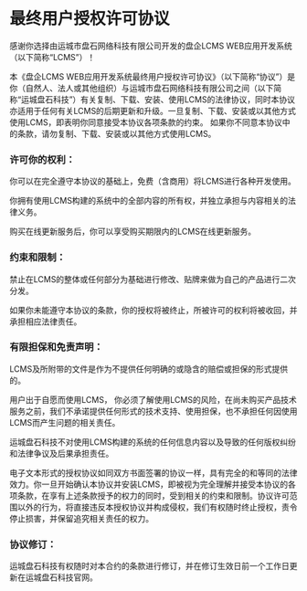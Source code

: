 # 最终用户授权许可协议

感谢你选择由运城市盘石网络科技有限公司开发的盘企LCMS WEB应用开发系统（以下简称“LCMS”）！

本《盘企LCMS WEB应用开发系统最终用户授权许可协议》（以下简称“协议”）是你（自然人、法人或其他组织）与运城市盘石网络科技有限公司之间（以下简称“运城盘石科技”）有关复制、下载、安装、使用LCMS的法律协议，同时本协议亦适用于任何有关LCMS的后期更新和升级。一旦复制、下载、安装或以其他方式使用LCMS，即表明你同意接受本协议各项条款的约束。
如果你不同意本协议中的条款，请勿复制、下载、安装或以其他方式使用LCMS。

### 许可你的权利：

你可以在完全遵守本协议的基础上，免费（含商用）将LCMS进行各种开发使用。

你拥有使用LCMS构建的系统中的全部内容的所有权，并独立承担与内容相关的法律义务。

购买在线更新服务后，你可以享受购买期限内的LCMS在线更新服务。

### 约束和限制：

禁止在LCMS的整体或任何部分为基础进行修改、贴牌来做为自己的产品进行二次分发。

如果你未能遵守本协议的条款，你的授权将被终止，所被许可的权利将被收回，并承担相应法律责任。

### 有限担保和免责声明：

LCMS及所附带的文件是作为不提供任何明确的或隐含的赔偿或担保的形式提供的。

用户出于自愿而使用LCMS， 你必须了解使用LCMS的风险，在尚未购买产品技术服务之前，我们不承诺提供任何形式的技术支持、使用担保，也不承担任何因使用LCMS而产生问题的相关责任。

运城盘石科技不对使用LCMS构建的系统的任何信息内容以及导致的任何版权纠纷和法律争议及后果承担责任。

电子文本形式的授权协议如同双方书面签署的协议一样，具有完全的和等同的法律效力。你一旦开始确认本协议并安装LCMS，即被视为完全理解并接受本协议的各项条款，在享有上述条款授予的权力的同时，受到相关的约束和限制。协议许可范围以外的行为，将直接违反本授权协议并构成侵权，我们有权随时终止授权，责令停止损害，并保留追究相关责任的权力。

### 协议修订：

运城盘石科技有权随时对本合约的条款进行修订，并在修订生效日前一个工作日更新在运城盘石科技官网。
